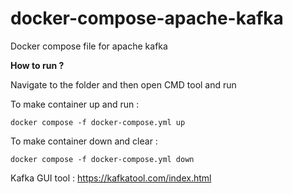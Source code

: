 # docker-compose-apache-kafka
Docker compose file for apache kafka

**How to run ?**

Navigate to the folder and then open CMD tool and run

To make container up and run :
```
docker compose -f docker-compose.yml up
```

To make container down and clear :
```
docker compose -f docker-compose.yml down
```

Kafka GUI tool :
https://kafkatool.com/index.html
